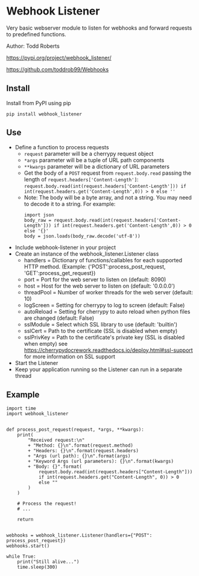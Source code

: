 # Webhook Listener
Very basic webserver module to listen for webhooks and forward requests to predefined functions.

Author: Todd Roberts

https://pypi.org/project/webhook_listener/

https://github.com/toddrob99/Webhooks

## Install

Install from PyPI using pip

`pip install webhook_listener`

## Use

* Define a function to process requests
    * `request` parameter will be a cherrypy request object
    * `*args` parameter will be a tuple of URL path components
    * `**kwargs` parameter will be a dictionary of URL parameters
    * Get the body of a `POST` request from `request.body.read` passing the length of `request.headers['Content-Length']`: `request.body.read(int(request.headers['Content-Length'])) if int(request.headers.get('Content-Length',0)) > 0 else ''`
    * Note: The body will be a byte array, and not a string. You may need to decode it to a string. For example:
        ```
        import json
        body_raw = request.body.read(int(request.headers['Content-Length'])) if int(request.headers.get('Content-Length',0)) > 0 else '{}'
        body = json.loads(body_raw.decode('utf-8'))
        ```
* Include webhook-listener in your project
* Create an instance of the webhook_listener.Listener class
    * handlers = Dictionary of functions/callables for each supported HTTP method. (Example: {'POST':process_post_request, 'GET':process_get_request})
    * port = Port for the web server to listen on (default: 8090)
    * host = Host for the web server to listen on (default: '0.0.0.0')
    * threadPool = Number of worker threads for the web server (default: 10)
    * logScreen = Setting for cherrypy to log to screen (default: False)
    * autoReload = Setting for cherrypy to auto reload when python files are changed (default: False)
    * sslModule = Select which SSL library to use (default: 'builtin')
    * sslCert = Path to the certificate (SSL is disabled when empty)
    * sslPrivKey = Path to the certificate's private key (SSL is disabled when empty)
      see https://cherrypydocrework.readthedocs.io/deploy.html#ssl-support for more information on SSL support
* Start the Listener
* Keep your application running so the Listener can run in a separate thread

## Example

    import time
    import webhook_listener


    def process_post_request(request, *args, **kwargs):
        print(
            "Received request:\n"
            + "Method: {}\n".format(request.method)
            + "Headers: {}\n".format(request.headers)
            + "Args (url path): {}\n".format(args)
            + "Keyword Args (url parameters): {}\n".format(kwargs)
            + "Body: {}".format(
                request.body.read(int(request.headers["Content-Length"]))
                if int(request.headers.get("Content-Length", 0)) > 0
                else ""
            )
        )

        # Process the request!
        # ...

        return


    webhooks = webhook_listener.Listener(handlers={"POST": process_post_request})
    webhooks.start()

    while True:
        print("Still alive...")
        time.sleep(300)
